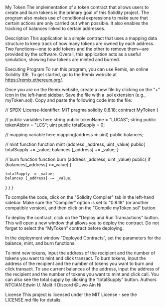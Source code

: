 My Token
The implementation of a token contract that allows users to create and burn tokens is the primary goal of this Solidity project. The program also makes use of conditional expressions to make sure that certain actions are only carried out when possible. It also enables the tracking of balances linked to certain addresses.

Description
This application is a simple contract that uses a mapping data structure to keep track of how many tokens are owned by each address. Two functions—one to add tokens and the other to remove them—are provided by the software. Overall, this application acts as a useful simulation, showing how tokens are minted and burned.

Executing Program
To run this program, you can use Remix, an online Solidity IDE. To get started, go to the Remix website at https://remix.ethereum.org/.

Once you are on the Remix website, create a new file by clicking on the "+" icon in the left-hand sidebar. Save the file with a .sol extension (e.g., myToken.sol). Copy and paste the following code into the file:

// SPDX-License-Identifier: MIT pragma solidity 0.8.18; contract MyToken {

// public variables here
string public tokenName = "LUCAS";
string public tokenAbbrv = "LCS";
uint public totalSupply = 0;

// mapping variable here
mapping(address => uint) public balances;

// mint function
function mint (address _address, uint _value) public{
    totalSupply += _value;
    balances [_address] += _value;
}

// burn function
function burn (address _address, uint _value) public{
    if (balances[_address] >=_value) {

    totalSupply -= _value;
    balances [_address] -= _value;
}
} }

To compile the code, click on the "Solidity Compiler" tab in the left-hand sidebar. Make sure the "Compiler" option is set to "0.8.18" (or another compatible version), and then click on the "Compile myToken.sol" button.

To deploy the contract, click on the "Deploy and Run Transactions" button. This will open a new window that allows you to deploy the contract. Do not forget to select the “MyToken” contract before deploying.

In the deployment window “Deployed Contracts”, set the parameters for the balance, mint, and burn functions.

To mint new tokens, input the address of the recipient and the number of tokens you want to mint and click transact.
To burn tokens, input the address of the recipient and the number of tokens you want to burn and click transact.
To see current balances of the address, input the address of the recipient and the number of tokens you want to mint and click call. You can also see the total supply by clicking the “totalSupply” button.
Authors
NTCIAN Edwin U. Malit II Discord @Uwo Ain Ni

License
This project is licensed under the MIT License - see the LICENSE.md file for details.
